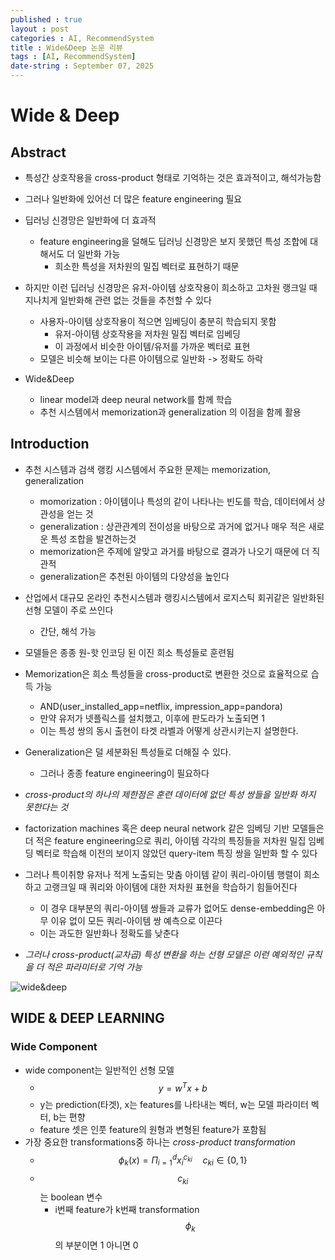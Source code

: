 ```yaml
---
published : true
layout : post
categories : AI, RecommendSystem
title : Wide&Deep 논문 리뷰
tags : [AI, RecommendSystem]
date-string : September 07, 2025
---
```


# Wide & Deep

## Abstract
- 특성간 상호작용을 cross-product 형태로 기억하는 것은 효과적이고, 해석가능함
- 그러나 일반화에 있어선 더 많은 feature engineering 필요
- 딥러닝 신경망은 일반화에 더 효과적
    - feature engineering을 덜해도 딥러닝 신경망은 보지 못했던 특성 조합에 대해서도 더 일반화 가능
        - 희소한 특성을 저차원의 밀집 벡터로 표현하기 때문
- 하지만 이런 딥러닝 신경망은 유저-아이템 상호작용이 희소하고 고차원 랭크일 때 지나치게 일반화해 관련 없는 것들을 추천할 수 있다
    - 사용자-아이템 상호작용이 적으면 임베딩이 충분히 학습되지 못함
        - 유저-아이템 상호작용을 저차원 밀집 벡터로 임베딩
        - 이 과정에서 비슷한 아이템/유저를 가까운 벡터로 표현
    - 모델은 비슷해 보이는 다른 아이템으로 일반화 -> 정확도 하락

- Wide&Deep
    - linear model과 deep neural network를 함께 학습
    - 추천 시스템에서 memorization과 generalization 의 이점을 함께 활용

## Introduction
- 추천 시스템과 검색 랭킹 시스템에서 주요한 문제는 memorization, generalization
    - momorization : 아이템이나 특성의 같이 나타나는 빈도를 학습, 데이터에서 상관성을 얻는 것
    - generalization : 상관관계의 전이성을 바탕으로 과거에 없거나 매우 적은 새로운 특성 조합을 발견하는것
    - memorization은 주제에 알맞고 과거를 바탕으로 결과가 나오기 때문에 더 직관적
    - generalization은 추천된 아이템의 다양성을 높인다
- 산업에서 대규모 온라인 추천시스템과 랭킹시스템에서 로지스틱 회귀같은 일반화된 선형 모델이 주로 쓰인다
    - 간단, 해석 가능
- 모델들은 종종 원-핫 인코딩 된 이진 희소 특성들로 훈련됨
- Memorization은 희소 특성들을 cross-product로 변환한 것으로 효율적으로 습득 가능
    - AND(user_installed_app=netflix, impression_app=pandora)
    - 만약 유저가 넷플릭스를 설치했고, 이후에 판도라가 노출되면 1
    - 이는 특성 쌍의 동시 출현이 타겟 라벨과 어떻게 상관시키는지 설명한다.
- Generalization은 덜 세분화된 특성들로 더해질 수 있다.
    - 그러나 종종 feature engineering이 필요하다
- _cross-product의 하나의 제한점은 훈련 데이터에 없던 특성 쌍들을 일반화 하지 못한다는 것_

- factorization machines 혹은 deep neural network 같은 임베딩 기반 모델들은 더 적은 feature engineering으로 쿼리, 아이템 각각의 특징들을 저차원 밀집 임베딩 벡터로 학습해 이전의 보이지 않았던 query-item 특징 쌍을 일반화 할 수 있다
- 그러나 특이취향 유저나 적게 노출되는 맞춤 아이템 같이 쿼리-아이템 행렬이 희소하고 고랭크일 때 쿼리와 아이템에 대한 저차원 표현을 학습하기 힘들어진다
    - 이 경우 대부분의 쿼리-아이템 쌍들과 교류가 없어도 dense-embedding은 아무 이유 없이 모든 쿼리-아이템 쌍 예측으로 이끈다
    - 이는 과도한 일반화나 정확도를 낮춘다
- _그러나 cross-product(교차곱) 특성 변환을 하는 선형 모델은 이런 예외적인 규칙을 더 적은 파라미터로 기억 가능_

![wide&deep](https://github.com/user-attachments/assets/0d6f7856-8481-4964-8e4e-e939404e0b95)

## WIDE & DEEP LEARNING
### Wide Component
- wide component는 일반적인 선형 모델
    - $$y = w^Tx + b$$
    - y는 prediction(타겟), x는 features를 나타내는 벡터, w는 모델 파라미터 벡터, b는 편향
    - feature 셋은 인풋 feature의 원형과 변형된 feature가 포함됨
- 가장 중요한 transformations중 하나는 _cross-product transformation_
    - $$\phi _k (x) = \Pi_{i=1}^d x_{i}^{c_{ki}}\quad c_{ki} \in \{0, 1\}$$
    - $$c_{ki}$$는 boolean 변수
        - i번째 feature가 k번째 transformation $$\phi _k$$의 부분이면 1   아니면 0